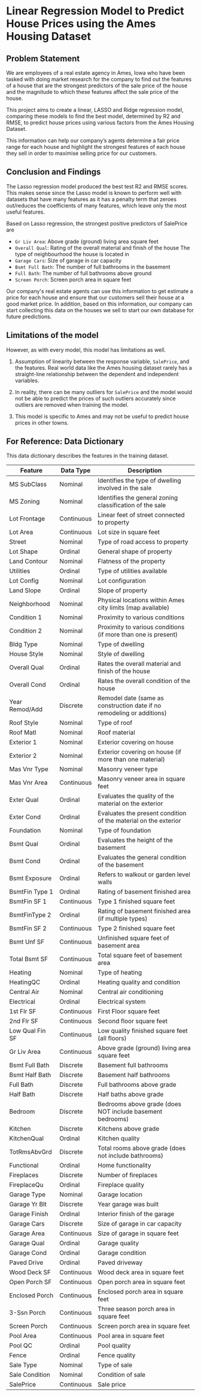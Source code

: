 # Linear Regression Model to Predict House Prices using the Ames Housing Dataset

## Problem Statement
We are employees of a real estate agency in Ames, Iowa who have been tasked with doing market research for the company to find out the features of a house that are the strongest predictors of the sale price of the house and the magnitude to which these features affect the sale price of the house.

This project aims to create a linear, LASSO and Ridge regression model, comparing these models to find the best model, determined by R2 and RMSE, to predict house prices using various factors from the Ames Housing Dataset.

This information can help our company’s agents determine a fair price range for each house and highlight the strongest features of each house they sell in order to maximise selling price for our customers.

## Conclusion and Findings

The Lasso regression model produced the best test R2 and RMSE scores. This makes sense since the Lasso model is known to perform well with datasets that have many features as it has a penalty term that zeroes out/reduces the coefficients of many features, which leave only the most useful features.

Based on Lasso regression, the strongest positive predictors of SalePrice are

- `Gr Liv Area`: Above grade (ground) living area square feet
- `Overall Qual`: Rating of the overall material and finish of the house
The type of neighbourhood the house is located in
- `Garage Cars`: Size of garage in car capacity
- `Bsmt Full Bath`: The number of full bathrooms in the basement
- `Full Bath`: The number of full bathrooms above ground
- `Screen Porch`: Screen porch area in square feet

Our company's real estate agents can use this information to get estimate a price for each house and ensure that our customers sell their house at a good market price. In addition, based on this information, our company can start collecting this data on the houses we sell to start our own database for future predictions.

## Limitations of the model
However, as with every model, this model has limitations as well.

1. Assumption of linearity between the response variable, `SalePrice`, and the features. Real world data like the Ames housing dataset rarely has a straight-line relationship between the dependent and independent variables.

2. In reality, there can be many outliers for `SalePrice` and the model would not be able to predict the prices of such outliers accurately since outliers are removed when training the model.

3. This model is specific to Ames and may not be useful to predict house prices in other towns.

## For Reference: Data Dictionary

This data dictionary describes the features in the training dataset.

|Feature|Data Type|Description|
|---|---|---|
|MS SubClass|Nominal|Identifies the type of dwelling involved in the sale|
|MS Zoning|Nominal|Identifies the general zoning classification of the sale|
|Lot Frontage|Continuous|Linear feet of street connected to property|
|Lot Area|Continuous|Lot size in square feet|
|Street|Nominal|Type of road access to property|
|Lot Shape|Ordinal|General shape of property|
|Land Contour|Nominal|Flatness of the property|
|Utilities|Ordinal|Type of utilities available|
|Lot Config|Nominal|Lot configuration|
|Land Slope|Ordinal|Slope of property|
|Neighborhood|Nominal|Physical locations within Ames city limits (map available)|
|Condition 1|Nominal|Proximity to various conditions|
|Condition 2|Nominal|Proximity to various conditions (if more than one is present)|
|Bldg Type|Nominal|Type of dwelling|
|House Style|Nominal|Style of dwelling|
|Overall Qual|Ordinal|Rates the overall material and finish of the house|
|Overall Cond|Ordinal|Rates the overall condition of the house|
|Year Remod/Add|Discrete|Remodel date (same as construction date if no remodeling or additions)|
|Roof Style|Nominal|Type of roof|
|Roof Matl|Nominal|Roof material|
|Exterior 1|Nominal|Exterior covering on house|
|Exterior 2|Nominal|Exterior covering on house (if more than one material)|
|Mas Vnr Type|Nominal|Masonry veneer type|
|Mas Vnr Area|Continuous|Masonry veneer area in square feet|
|Exter Qual|Ordinal|Evaluates the quality of the material on the exterior|
|Exter Cond|Ordinal|Evaluates the present condition of the material on the exterior|
|Foundation|Nominal|Type of foundation|
|Bsmt Qual|Ordinal|Evaluates the height of the basement|
|Bsmt Cond|Ordinal|Evaluates the general condition of the basement|
|Bsmt Exposure|Ordinal|Refers to walkout or garden level walls|
|BsmtFin Type 1|Ordinal|Rating of basement finished area|
|BsmtFin SF 1|Continuous|Type 1 finished square feet|
|BsmtFinType 2|Ordinal|Rating of basement finished area (if multiple types)|
|BsmtFin SF 2|Continuous|Type 2 finished square feet|
|Bsmt Unf SF|Continuous|Unfinished square feet of basement area|
|Total Bsmt SF|Continuous|Total square feet of basement area|
|Heating|Nominal| Type of heating|
|HeatingQC|Ordinal|Heating quality and condition|
|Central Air|Nominal|Central air conditioning|
|Electrical|Ordinal|Electrical system|
|1st Flr SF|Continuous|First Floor square feet|
|2nd Flr SF|Continuous|Second floor square feet|
|Low Qual Fin SF|Continuous|Low quality finished square feet (all floors)|
|Gr Liv Area|Continuous|Above grade (ground) living area square feet|
|Bsmt Full Bath|Discrete|Basement full bathrooms|
|Bsmt Half Bath|Discrete|Basement half bathrooms|
|Full Bath|Discrete|Full bathrooms above grade|
|Half Bath|Discrete|Half baths above grade|
|Bedroom|Discrete|Bedrooms above grade (does NOT include basement bedrooms)|
|Kitchen|Discrete|Kitchens above grade|
|KitchenQual|Ordinal|Kitchen quality|
|TotRmsAbvGrd|Discrete|Total rooms above grade (does not include bathrooms)|
|Functional|Ordinal|Home functionality|
|Fireplaces|Discrete|Number of fireplaces|
|FireplaceQu|Ordinal|Fireplace quality|
|Garage Type|Nominal|Garage location|
|Garage Yr Blt|Discrete|Year garage was built|
|Garage Finish|Ordinal|Interior finish of the garage|
|Garage Cars|Discrete|Size of garage in car capacity|
|Garage Area|Continuous|Size of garage in square feet|
|Garage Qual|Ordinal|Garage quality|
|Garage Cond|Ordinal|Garage condition|
|Paved Drive|Ordinal|Paved driveway|
|Wood Deck SF|Continuous|Wood deck area in square feet|
|Open Porch SF|Continuous|Open porch area in square feet|
|Enclosed Porch|Continuous|Enclosed porch area in square feet|
|3-Ssn Porch|Continuous|Three season porch area in square feet|
|Screen Porch|Continuous|Screen porch area in square feet|
|Pool Area|Continuous|Pool area in square feet|
|Pool QC|Ordinal|Pool quality|
|Fence|Ordinal|Fence quality|
|Sale Type|Nominal|Type of sale|
|Sale Condition|Nominal|Condition of sale|
|SalePrice|Continuous|Sale price|
